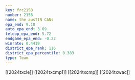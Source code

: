 ```yaml
---
key: frc2158
number: 2158
name: the ausTIN CANs
epa_end: 9.18
auto_epa_end: 3.69
teleop_epa_end: 5.72
endgame_epa_end: -0.22
winrate: 0.4419
district_epa_rank: 116
district_epa_percentile: 0.383
type: Team
---
```

[[2024txcle]]
[[2024txcmp1]]
[[2024txcmp]]
[[2024txwac]]
